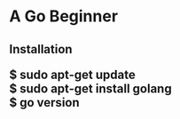 <h1>A Go Beginner</h1>

<h2>Installation</h>

<p>
$ sudo apt-get update <br/>
$ sudo apt-get install golang <br/>
$ go version
</p>

